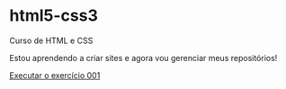 # html5-css3
 Curso de HTML e CSS

 Estou aprendendo a criar sites e agora vou gerenciar meus repositórios!

 <a href="https://rdg14.github.io/html5-css3/Exercícios/ex001/index.html">Executar o exercício 001</a>
